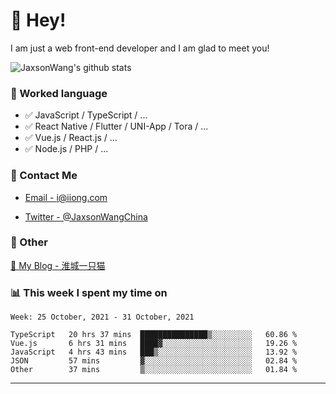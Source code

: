# 👋 Hey!

I am just a web front-end developer and I am glad to meet you!

![JaxsonWang's github stats](https://github-readme-stats.vercel.app/api?username=JaxsonWang&&show_icons=true&&title_color=1abc9c&&icon_color=1abc9c)


### 📝 Worked language

- ✅ JavaScript / TypeScript / ...
- ✅ React Native / Flutter / UNI-App / Tora / ...
- ✅ Vue.js / React.js / ...
- ✅ Node.js / PHP / ...

### 📮 Contact Me

- [Email - i@iiong.com](mailto:i@iiong.com)

- [Twitter - @JaxsonWangChina](https://twitter.com/JaxsonWangChina)

### 🤪 Other

[📌 My Blog - 淮城一只猫](https://iiong.com)

### 📊 This week I spent my time on

<!--START_SECTION:waka-->
```text
Week: 25 October, 2021 - 31 October, 2021

TypeScript   20 hrs 37 mins  ███████████████▒░░░░░░░░░   60.86 % 
Vue.js       6 hrs 31 mins   ████▓░░░░░░░░░░░░░░░░░░░░   19.26 % 
JavaScript   4 hrs 43 mins   ███▒░░░░░░░░░░░░░░░░░░░░░   13.92 % 
JSON         57 mins         ▓░░░░░░░░░░░░░░░░░░░░░░░░   02.84 % 
Other        37 mins         ▒░░░░░░░░░░░░░░░░░░░░░░░░   01.84 % 
```
<!--END_SECTION:waka-->

---
